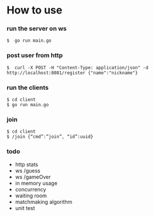 #  How to use

### run the server on ws
```shell
$  go run main.go
```

### post user from http
```shell
$  curl -X POST -H "Content-Type: application/json" -d http://localhost:8081/register {"name":"nickname"}
```

### run the clients
```shell
$ cd client
$ go run main.go
```

### join
```shell
$ cd client
$ /join {“cmd”:”join”, “id”:uuid}
```


### todo

* http stats
* ws /guess
* ws /gameOver
* in memory usage
* concurrency 
* waiting room
* matchmaking algorithm
* unit test